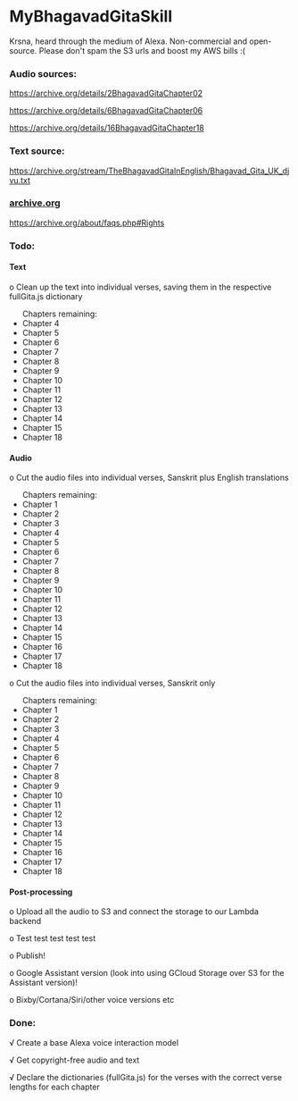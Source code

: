 # MyBhagavadGitaSkill
Krsna, heard through the medium of Alexa. Non-commercial and open-source. Please don't spam the S3 urls and boost my AWS bills :(


### Audio sources:

https://archive.org/details/2BhagavadGitaChapter02

https://archive.org/details/6BhagavadGitaChapter06

https://archive.org/details/16BhagavadGitaChapter18


### Text source:

https://archive.org/stream/TheBhagavadGitaInEnglish/Bhagavad_Gita_UK_djvu.txt

### [archive.org](https://archive.org/about/faqs.php#Rights)

https://archive.org/about/faqs.php#Rights



### Todo:

#### Text

o Clean up the text into individual verses, saving them in the respective fullGita.js dictionary 
<ul>
  Chapters remaining: 
  <li>Chapter 4</li>
  <li>Chapter 5</li>
  <li>Chapter 6</li>
  <li>Chapter 7</li>
  <li>Chapter 8</li>
  <li>Chapter 9</li>
  <li>Chapter 10</li>
  <li>Chapter 11</li>
  <li>Chapter 12</li>
  <li>Chapter 13</li>
  <li>Chapter 14</li>
  <li>Chapter 15</li>
  <li>Chapter 18</li>
</ul>

#### Audio

o Cut the audio files into individual verses, Sanskrit plus English translations

<ul>
  Chapters remaining: 
  <li>Chapter 1</li>
  <li>Chapter 2</li>
  <li>Chapter 3</li>
  <li>Chapter 4</li>
  <li>Chapter 5</li>
  <li>Chapter 6</li>
  <li>Chapter 7</li>
  <li>Chapter 8</li>
  <li>Chapter 9</li>
  <li>Chapter 10</li>
  <li>Chapter 11</li>
  <li>Chapter 12</li>
  <li>Chapter 13</li>
  <li>Chapter 14</li>
  <li>Chapter 15</li>
  <li>Chapter 16</li>
  <li>Chapter 17</li>
  <li>Chapter 18</li>
</ul>

o Cut the audio files into individual verses, Sanskrit only 

<ul>
  Chapters remaining: 
  <li>Chapter 1</li>
  <li>Chapter 2</li>
  <li>Chapter 3</li>
  <li>Chapter 4</li>
  <li>Chapter 5</li>
  <li>Chapter 6</li>
  <li>Chapter 7</li>
  <li>Chapter 8</li>
  <li>Chapter 9</li>
  <li>Chapter 10</li>
  <li>Chapter 11</li>
  <li>Chapter 12</li>
  <li>Chapter 13</li>
  <li>Chapter 14</li>
  <li>Chapter 15</li>
  <li>Chapter 16</li>
  <li>Chapter 17</li>
  <li>Chapter 18</li>
</ul>

#### Post-processing

o Upload all the audio to S3 and connect the storage to our Lambda backend

o Test test test test test

o Publish!

o Google Assistant version (look into using GCloud Storage over S3 for the Assistant version)!

o Bixby/Cortana/Siri/other voice versions etc


### Done:
√ Create a base Alexa voice interaction model

√ Get copyright-free audio and text 

√ Declare the dictionaries (fullGita.js) for the verses with the correct verse lengths for each chapter
